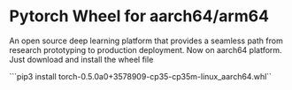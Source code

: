 # Pytorch Wheel for aarch64/arm64

An open source deep learning platform that provides a seamless path from research prototyping to production deployment. Now on aarch64 platform. Just download and install the wheel file
 
```pip3 install torch-0.5.0a0+3578909-cp35-cp35m-linux_aarch64.whl``

